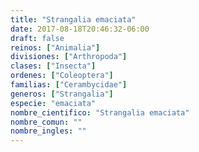 ```yaml
---
title: "Strangalia emaciata"
date: 2017-08-18T20:46:32-06:00
draft: false
reinos: ["Animalia"]
divisiones: ["Arthropoda"]
clases: ["Insecta"]
ordenes: ["Coleoptera"]
familias: ["Cerambycidae"]
generos: ["Strangalia"]
especie: "emaciata"
nombre_cientifico: "Strangalia emaciata"
nombre_comun: ""
nombre_ingles: ""
---
```

